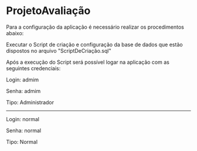 # ProjetoAvaliação

Para a configuração da aplicação é necessário realizar os procedimentos abaixo:

Executar o Script de criação e configuração da base de dados que estão dispostos no arquivo "ScriptDeCriação.sql"

Após a execução do Script será possível logar na aplicação com as seguintes credenciais: 

Login: admim

Senha: admim

Tipo: Administrador

----------------------
Login: normal

Senha: normal

Tipo: Normal
